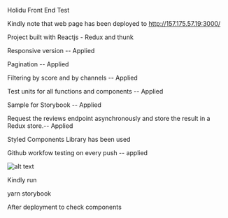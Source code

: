Holidu Front End Test

Kindly note that web page has been deployed to http://157.175.57.19:3000/

Project built with Reactjs - Redux and thunk

Responsive version -- Applied

Pagination -- Applied

Filtering by score and by channels -- Applied

Test units for all functions and components -- Applied

Sample for Storybook -- Applied

Request the reviews endpoint asynchronously and store the result in a Redux store.-- Applied

Styled Components Library has been used

Github workfow testing on every push -- applied


![alt text](https://tajcard.s3.ap-south-1.amazonaws.com/Screen+Shot+2021-01-29+at+4.18.39+PM.png)

Kindly run 

yarn storybook

After deployment to check components

